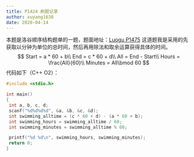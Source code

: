 ```yaml
---
title: P1424 刷题记录
author: xuyang1638
date: 2020-04-14
---
```

本题是洛谷顺序结构题单的一题，题面地址：[Luogu P1475](https://www.luogu.com.cn/problem/P1425)
这道题我是采用的先获取以分钟为单位的总时间，然后再用除法和取余运算获得具体的时间。
$$
Start = a * 60 + b\\
End = c * 60 + d\\
All = End - Start\\
Hours = \frac{All}{60}\\
Minutes = All\bmod 60
$$
代码如下（C++ O2）：

```cpp
#include <stdio.h>

int main()
{
 int a, b, c, d;
 scanf("%d%d%d%d", &a, &b, &c, &d);
 int swimming_alltime = (c * 60 + d) - (a * 60 + b);
 int swimming_hours = swimming_alltime / 60;
 int swimming_minutes = swimming_alltime % 60;

 printf("%d %d\n", swimming_hours, swimming_minutes);
 return 0;
}
```